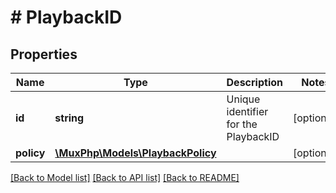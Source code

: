 # # PlaybackID

## Properties

Name | Type | Description | Notes
------------ | ------------- | ------------- | -------------
**id** | **string** | Unique identifier for the PlaybackID | [optional]
**policy** | [**\MuxPhp\Models\PlaybackPolicy**](PlaybackPolicy.md) |  | [optional]

[[Back to Model list]](../../README.md#models) [[Back to API list]](../../README.md#endpoints) [[Back to README]](../../README.md)
